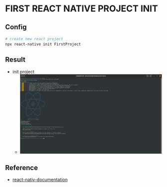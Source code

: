# FIRST REACT NATIVE PROJECT INIT

## Config
```bash
# create new react project
npx react-native init FirstProject
```

## Result
- init project
    - ![init project](./image-ss/init-project.png)

## Reference
- [react-nativ-documentation](https://reactnative.dev/)
